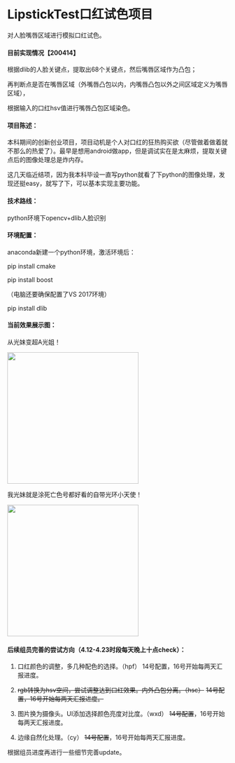 # LipstickTest口红试色项目

对人脸嘴唇区域进行模拟口红试色。

#### 目前实现情况【200414】

根据dlib的人脸关键点，提取出68个关键点，然后嘴唇区域作为凸包；

再判断点是否在嘴唇区域（外嘴唇凸包以内，内嘴唇凸包以外之间区域定义为嘴唇区域），

根据输入的口红hsv值进行嘴唇凸包区域染色。

#### 项目陈述：

本科期间的创新创业项目，项目动机是个人对口红的狂热购买欲（尽管做着做着就不那么的热爱了）。最早是想用android做app，但是调试实在是太麻烦，提取关键点后的图像处理总是炸内存。

这几天临近结项，因为我本科毕设一直写python就看了下python的图像处理，发现还挺easy，就写了下，可以基本实现主要功能。

#### 技术路线：

python环境下opencv+dlib人脸识别

#### 环境配置：

anaconda新建一个python环境，激活环境后：

pip install cmake

pip install boost

（电脑还要确保配置了VS 2017环境）

pip install dlib

#### 当前效果展示图：

从光妹变超A光姐！

<img src="https://github.com/zhxjz/LipstickTest/raw/master/resultShow/1.jpg" height="300"/>

我光妹就是涂死亡色号都好看的自带光环小天使！

<img src="https://github.com/zhxjz/LipstickTest/raw/master/resultShow/2.jpg" height="300"/>



#### 后续组员完善的尝试方向（4.12-4.23时段每天晚上十点check）：

1. 口红颜色的调整，多几种配色的选择。（hpf）
   14号配置，16号开始每两天汇报进度。

2. ~~rgb转换为hsv空间，尝试调整达到口红效果。内外凸包分离。（hsc）~~
   ~~14号配置，16号开始每两天汇报进度。~~

3. 图片换为摄像头。UI添加选择颜色亮度对比度。（wxd）
   ~~14号配置~~，16号开始每两天汇报进度。

4. 边缘自然化处理。（cy）
   ~~14号配置~~，16号开始每两天汇报进度。

根据组员进度再进行一些细节完善update。